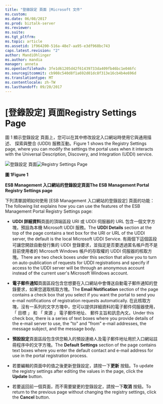 ```yaml
---
title: "登錄設定 頁面 |Microsoft 文件"
ms.custom: 
ms.date: 06/08/2017
ms.prod: biztalk-server
ms.reviewer: 
ms.suite: 
ms.tgt_pltfrm: 
ms.topic: article
ms.assetid: 1f964200-516a-48e7-aa95-e3df968bc743
caps.latest.revision: "2"
author: MandiOhlinger
ms.author: mandia
manager: anneta
ms.openlocfilehash: 3fe1d61205d42f61439733da409fb46bc1e046fc
ms.sourcegitcommit: cb908c540d8f1a692d01dc8f313e16cb4b4e696d
ms.translationtype: MT
ms.contentlocale: zh-TW
ms.lasthandoff: 09/20/2017
---
```

# <a name="registry-settings-page"></a><span data-ttu-id="c9ff9-102">[登錄設定] 頁面</span><span class="sxs-lookup"><span data-stu-id="c9ff9-102">Registry Settings Page</span></span>
<span data-ttu-id="c9ff9-103">圖 1 顯示登錄設定 頁面上，您可以在其中修改設定入口網站時使用它與通用描述、 探索與整合 (UDDI) 服務互動。</span><span class="sxs-lookup"><span data-stu-id="c9ff9-103">Figure 1 shows the Registry Settings page, where you can modify the settings the portal uses when it interacts with the Universal Description, Discovery, and Integration (UDDI) service.</span></span>  
  
 <span data-ttu-id="c9ff9-104">![登錄設定 頁面](../esb-toolkit/media/ch8-registrysettingspage.gif "Ch8 RegistrySettingsPage")</span><span class="sxs-lookup"><span data-stu-id="c9ff9-104">![Registry Settings Page](../esb-toolkit/media/ch8-registrysettingspage.gif "Ch8-RegistrySettingsPage")</span></span>  
  
 <span data-ttu-id="c9ff9-105">**圖 1**</span><span class="sxs-lookup"><span data-stu-id="c9ff9-105">**Figure 1**</span></span>  
  
 <span data-ttu-id="c9ff9-106">**ESB Management 入口網站的登錄設定頁面**</span><span class="sxs-lookup"><span data-stu-id="c9ff9-106">**The ESB Management Portal Registry Settings page**</span></span>  
  
 <span data-ttu-id="c9ff9-107">下列清單說明如何使用 [ESB Management 入口網站的登錄設定] 頁面的功能：</span><span class="sxs-lookup"><span data-stu-id="c9ff9-107">The following list explains how you can use the features of the ESB Management Portal Registry Settings page:</span></span>  
  
-   <span data-ttu-id="c9ff9-108">**UDDI 詳細資料**頁面的頂端區段 URI 或 UDDI 伺服器的 URL 包含一個文字方塊，預設為本機 Microsoft UDDI 服務。</span><span class="sxs-lookup"><span data-stu-id="c9ff9-108">The **UDDI Details** section at the top of the page contains a text box for the URI or URL of the UDDI server, the default is the local Microsoft UDDI Service.</span></span> <span data-ttu-id="c9ff9-109">有兩個下這個區段可讓您開啟自動發行集的 UDDI 登錄要求，並指定是否要透過匿名帳戶而不是目前使用者的 Microsoft Windows 帳戶的存取權的 UDDI 伺服器的核取方塊。</span><span class="sxs-lookup"><span data-stu-id="c9ff9-109">There are two check boxes under this section that allow you to turn on auto-publication of requests for UDDI registrations and specify if access to the UDDI server will be through an anonymous account instead of the current user's Microsoft Windows account.</span></span>  
  
-   <span data-ttu-id="c9ff9-110">**電子郵件通知**頁面區段包含您想要在入口網站中會傳送自動電子郵件通知的登錄要求，如果您選取核取方塊。</span><span class="sxs-lookup"><span data-stu-id="c9ff9-110">The **Email Notification** section of the page contains a check box that you select if you want the portal to send you e-mail notifications of registration requests automatically.</span></span> <span data-ttu-id="c9ff9-111">在此核取方塊，沒有一系列的文字方塊中，您可以提供詳細資料的電子郵件伺服器使用，「 目標 」 和 「 來源 」 電子郵件地址、 郵件主旨和訊息內文。</span><span class="sxs-lookup"><span data-stu-id="c9ff9-111">Under this check box, there is a series of text boxes where you provide details of the e-mail server to use, the "to" and "from" e-mail addresses, the message subject, and the message body.</span></span>  
  
-   <span data-ttu-id="c9ff9-112">**預設設定**頁面區段包含供您輸入的預設連絡人及電子郵件地址用於入口網站註冊程序中的文字方塊。</span><span class="sxs-lookup"><span data-stu-id="c9ff9-112">The **Default Settings** section of the page contains text boxes where you enter the default contact and e-mail address for use in the portal registration process.</span></span>  
  
-   <span data-ttu-id="c9ff9-113">若要編輯的頁面中的值之後更新登錄設定，請按一下**更新** 按鈕。</span><span class="sxs-lookup"><span data-stu-id="c9ff9-113">To update the registry settings after editing the values in the page, click the **Update** button.</span></span>  
  
-   <span data-ttu-id="c9ff9-114">若要返回前一個頁面，而不需要變更的登錄設定，請按一下**取消** 按鈕。</span><span class="sxs-lookup"><span data-stu-id="c9ff9-114">To return to the previous page without changing the registry settings, click the **Cancel** button.</span></span>